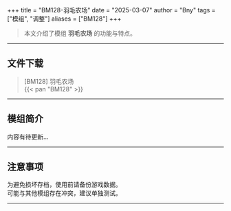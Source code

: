 +++
title = "BM128-羽毛农场"
date = "2025-03-07"
author = "Bny"
tags = ["模组", "调整"]
aliases = ["BM128"]
+++

> 本文介绍了模组 **羽毛农场** 的功能与特点。

---

## 文件下载

> [BM128] 羽毛农场  
{{< pan "BM128" >}}  

---

## 模组简介

>  
内容有待更新...  

---

## 注意事项

>  
为避免损坏存档，使用前请备份游戏数据。  
可能与其他模组存在冲突，建议单独测试。  

---

